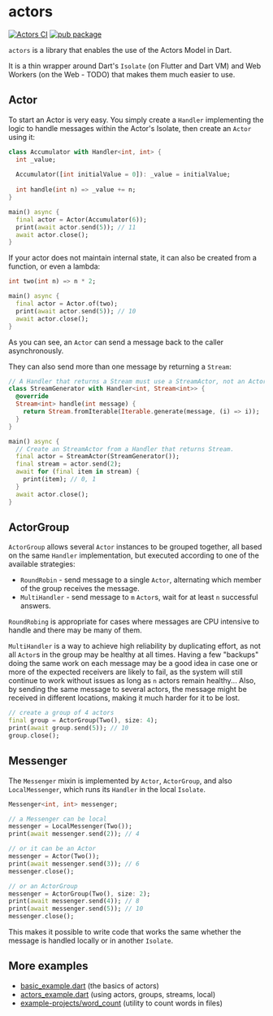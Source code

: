 # actors

[![Actors CI](https://github.com/renatoathaydes/actors/workflows/Actors%20Multiplatform%20Build%20and%20Tests/badge.svg)](https://github.com/renatoathaydes/actors/actions)
[![pub package](https://img.shields.io/pub/v/actors)](https://pub.dev/packages/actors)

`actors` is a library that enables the use of the Actors Model in Dart.

It is a thin wrapper around Dart's `Isolate` (on Flutter and Dart VM)
and Web Workers (on the Web - TODO) that makes them much easier to use.

## Actor

To start an Actor is very easy. You simply create a `Handler` implementing the logic to handle messages within the
Actor's Isolate, then create an `Actor` using it:

```dart
class Accumulator with Handler<int, int> {
  int _value;
  
  Accumulator([int initialValue = 0]): _value = initialValue;
  
  int handle(int n) => _value += n;
}

main() async {
  final actor = Actor(Accumulator(6));
  print(await actor.send(5)); // 11
  await actor.close();
}
```

If your actor does not maintain internal state, it can also be created from a function, or even a lambda:

```dart
int two(int n) => n * 2;

main() async {
  final actor = Actor.of(two);
  print(await actor.send(5)); // 10
  await actor.close();
}
```

As you can see, an `Actor` can send a message back to the caller asynchronously.

They can also send more than one message by returning a `Stream`:

```dart
// A Handler that returns a Stream must use a StreamActor, not an Actor.
class StreamGenerator with Handler<int, Stream<int>> {
  @override
  Stream<int> handle(int message) {
    return Stream.fromIterable(Iterable.generate(message, (i) => i));
  }
}

main() async {
  // Create an StreamActor from a Handler that returns Stream.
  final actor = StreamActor(StreamGenerator());
  final stream = actor.send(2);
  await for (final item in stream) {
    print(item); // 0, 1
  }
  await actor.close();
}
```

## ActorGroup

`ActorGroup` allows several `Actor` instances to be grouped together, all based on the same `Handler` implementation,
but executed according to one of the available strategies:

* `RoundRobin` - send message to a single `Actor`, alternating which member of the group receives the message.
* `MultiHandler` - send message to `m` `Actor`s, wait for at least `n` successful answers.

`RoundRobing` is appropriate for cases where messages are CPU intensive to handle and there may be many of them.

`MultiHandler` is a way to achieve high reliability by duplicating effort, as not all `Actor`s in the group may
be healthy at all times. Having a few "backups" doing the same work on each message may be a good idea in case one or
more of the expected receivers are likely to fail, as the system will still continue to work without issues as long as
`n` actors remain healthy... Also, by sending the same message to several actors, the message might be received in
 different locations, making it much harder for it to be lost.

```dart
// create a group of 4 actors
final group = ActorGroup(Two(), size: 4);
print(await group.send(5)); // 10
group.close();
```

## Messenger

The `Messenger` mixin is implemented by `Actor`, `ActorGroup`, and also `LocalMessenger`, which runs its `Handler`
in the local `Isolate`.

```dart
Messenger<int, int> messenger;

// a Messenger can be local
messenger = LocalMessenger(Two());
print(await messenger.send(2)); // 4

// or it can be an Actor
messenger = Actor(Two());
print(await messenger.send(3)); // 6
messenger.close();

// or an ActorGroup
messenger = ActorGroup(Two(), size: 2);
print(await messenger.send(4)); // 8
print(await messenger.send(5)); // 10
messenger.close();
```

This makes it possible to write code that works the same whether the message is handled locally or in another `Isolate`.

## More examples

* [basic_example.dart](example/basic_example.dart) (the basics of actors)
* [actors_example.dart](example/actors_example.dart) (using actors, groups, streams, local)
* [example-projects/word_count](example-projects/word_count) (utility to count words in files)
